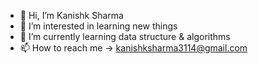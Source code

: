 - 👋 Hi, I’m Kanishk Sharma
- 👀 I’m interested in learning new things
- 🌱 I’m currently learning data structure & algorithms
- 📫 How to reach me -> kanishksharma3114@gmail.com
